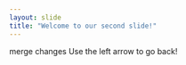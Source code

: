 ```yaml
---
layout: slide
title: "Welcome to our second slide!"
---
```

merge changes
Use the left arrow to go back!
